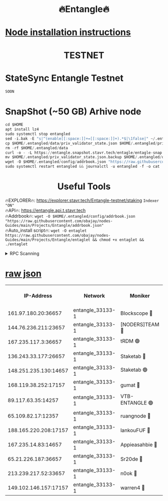<h1 align="center"> 🔥Entangle🔥</h1>

[Node installation instructions](https://github.com/obajay/nodes-Guides/tree/main/Projects/Entangle)
=

<h1 align="center"> TESTNET</h1>

# StateSync Entangle Testnet
```python
SOON
```
# SnapShot (~50 GB) Arhive node
```python
cd $HOME
apt install lz4
sudo systemctl stop entangled
sed -i.bak -E "s|^(enable[[:space:]]+=[[:space:]]+).*$|\1false|" ~/.entangled/config/config.toml
cp $HOME/.entangled/data/priv_validator_state.json $HOME/.entangled/priv_validator_state.json.backup
rm -rf $HOME/.entangled/data
curl -o - -L https://entangle.snapshot.stavr.tech/entagle/entagle-snap.tar.lz4 | lz4 -c -d - | tar -x -C $HOME/.entangled --strip-components 2
mv $HOME/.entangled/priv_validator_state.json.backup $HOME/.entangled/data/priv_validator_state.json
wget -O $HOME/.entangled/config/addrbook.json "https://raw.githubusercontent.com/obajay/nodes-Guides/main/Projects/Entangle/addrbook.json"
sudo systemctl restart entangled && journalctl -u entangled -f -o cat
```
 <h1 align="center"> Useful Tools</h1>
 
🔥EXPLORER🔥: https://explorer.stavr.tech/Entangle-testnet/staking        `Indexer "ON"` \
🔥API🔥:      https://entangle.api.t.stavr.tech \
🔥Addrbook🔥: ```wget -O $HOME/.entangled/config/addrbook.json "https://raw.githubusercontent.com/obajay/nodes-Guides/main/Projects/Entangle/addrbook.json"``` \
🔥Auto_install script🔥:  `wget -O entaglet https://raw.githubusercontent.com/obajay/nodes-Guides/main/Projects/Entangle/entaglet && chmod +x entaglet && ./entaglet`


<details>
<summary>RPC Scanning</summary>

<h2 align="center"> We scan nodes in real time every 4 hours. And we provide the final result of RPC endpoints.
We cannot influence the operation of these nodes in any way. </h2>


```python
If Voting Power is higher than 0 --> then the Node is a validator of the network and may be subject to attack and be a potential threat to the chain.
```
```python
We marked such validators with a red symbol
```

</details>

[raw json](https://rpc-check.entangt.stavr.tech/entangt/rpc-entangt-result.json)
=


<table><tr><th>IP-Address</th><th>Network</th><th>Moniker</th><th>Latest Block Height</th><th>Earliest Block Height</th><th>Catching Up</th><th>Tx Index</th><th>Voting Power</th><th>Scan Time</th></tr><tr><td>161.97.180.20:36657</td><td>entangle_33133-1</td><td>Blockscope 🔴</td><td>2162170</td><td>1</td><td>False</td><td>off</td><td>284415416633267</td><td>2024-02-13T03:54:23.710197923UTC</td></tr><tr><td>144.76.236.211:23657</td><td>entangle_33133-1</td><td>[NODERS]TEAM 🔴</td><td>2162172</td><td>1</td><td>False</td><td>off</td><td>27054378879064022</td><td>2024-02-13T03:54:29.880434501UTC</td></tr><tr><td>167.235.117.3:36657</td><td>entangle_33133-1</td><td>tRDM 🟢</td><td>2162173</td><td>1</td><td>False</td><td>on</td><td>0</td><td>2024-02-13T03:54:39.230268799UTC</td></tr><tr><td>136.243.33.177:26657</td><td>entangle_33133-1</td><td>Staketab 🔴</td><td>2162172</td><td>660001</td><td>False</td><td>on</td><td>151588863213483</td><td>2024-02-13T03:54:32.142787706UTC</td></tr><tr><td>148.251.235.130:14657</td><td>entangle_33133-1</td><td>Staketab 🟢</td><td>2162170</td><td>660801</td><td>False</td><td>on</td><td>0</td><td>2024-02-13T03:54:23.026044890UTC</td></tr><tr><td>168.119.38.252:17157</td><td>entangle_33133-1</td><td>gumat 🔴</td><td>2162170</td><td>962001</td><td>False</td><td>on</td><td>325242689803812</td><td>2024-02-13T03:54:24.357441134UTC</td></tr><tr><td>89.117.63.35:14257</td><td>entangle_33133-1</td><td>VTB-ENTANGLE 🟢</td><td>2162171</td><td>1162001</td><td>False</td><td>off</td><td>0</td><td>2024-02-13T03:54:27.128616892UTC</td></tr><tr><td>65.109.82.17:12357</td><td>entangle_33133-1</td><td>ruangnode 🔴</td><td>2162170</td><td>1312001</td><td>False</td><td>off</td><td>482629371324732</td><td>2024-02-13T03:54:24.115355373UTC</td></tr><tr><td>188.165.220.208:17157</td><td>entangle_33133-1</td><td>lankouFUF 🔴</td><td>2162170</td><td>1910001</td><td>False</td><td>off</td><td>305907148958703</td><td>2024-02-13T03:54:24.624888219UTC</td></tr><tr><td>167.235.14.83:14657</td><td>entangle_33133-1</td><td>Appieasahbie 🔴</td><td>2162173</td><td>2042001</td><td>False</td><td>on</td><td>43247200745582496</td><td>2024-02-13T03:54:38.870951702UTC</td></tr><tr><td>65.21.226.187:36657</td><td>entangle_33133-1</td><td>Sr20de 🔴</td><td>2162170</td><td>2049001</td><td>False</td><td>off</td><td>13317182911424</td><td>2024-02-13T03:54:23.364774071UTC</td></tr><tr><td>213.239.217.52:33657</td><td>entangle_33133-1</td><td>n0ok 🔴</td><td>2162173</td><td>2062173</td><td>False</td><td>off</td><td>46580060445460649</td><td>2024-02-13T03:54:36.576588450UTC</td></tr><tr><td>149.102.146.157:17157</td><td>entangle_33133-1</td><td>warren4 🔴</td><td>2162172</td><td>2098001</td><td>False</td><td>on</td><td>485770058515009</td><td>2024-02-13T03:54:29.564420732UTC</td></tr></table>

